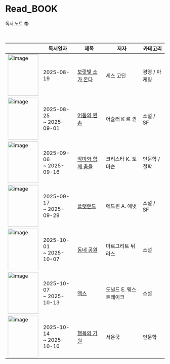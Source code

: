 # Read_BOOK
독서 노트 📚

<br>

|  | 독서일자 | 제목 | 저자 | 카테고리 |
|--|--------|------|---------|----------|
| <img width="95.5" height="131.5" alt="image" src="https://github.com/user-attachments/assets/2798e7b1-7647-423b-a216-891683b3d372" /> | 2025-08-19 | [보랏빛 소가 온다](Business/보랏빛_소가_온다.md) | 세스 고딘 | 경영 / 마케팅 |
| <img width="95.5" height="131.5" alt="image" src="https://contents.kyobobook.co.kr/sih/fit-in/400x0/pdt/9788952771827.jpg" /> | 2025-08-25 <br/> ~ 2025-09-01 | [어둠의 왼손](Fiction/SF/어둠의_왼손.md) | 어슐러 K 르 귄 | 소설 / SF |
| <img width="95.5" height="131.5" alt="image" src="https://an2-img.amz.wtchn.net/image/v2/agbomgpGLA99WsRUc75Lew.webp?jwt=ZXlKaGJHY2lPaUpJVXpJMU5pSjkuZXlKdmNIUnpJanBiSW1SZk5Ea3dlRGN3TUhFNE1DSmRMQ0p3SWpvaUwzWXlMM04wYjNKbEwySnZiMnN2TlRrd09UazJOelF5TURjME1UVXpOU0o5Lm1ZZmVKUEtxRVI5dWp3SXVmbmlpWnBwX3ZqMXRkNzhtVERtclJoM1JMalE=" /> | 2025-09-06 <br/> ~ 2025-09-16 | [악마와 함께 춤을](Humanities/악마와_함께_춤을.md) | 크리스타 K. 토마슨 | 인문학 / 철학 |
| <img width="95.5" height="131.5" alt="image" src="https://an2-img.amz.wtchn.net/image/v2/ZRhWX7A4yOx314xCKVEeVQ.webp?jwt=ZXlKaGJHY2lPaUpJVXpJMU5pSjkuZXlKdmNIUnpJanBiSW1SZk5Ea3dlRGN3TUhFNE1DSmRMQ0p3SWpvaUwzWXhMM1J2Y214c2RXeG9kVFI1YkdZNWVYQTVhRzloSW4wLnBzaEVsNnRwZEh1TFRFVEdoU2QtWmc3dkUxanp0b3V5RWNMQXpMVFdMSkk=" /> | 2025-09-17 <br/> ~ 2025-09-29 | [플랫랜드](Fiction/SF/플랫랜드.md) | 에드윈 A. 애벗 | 소설 / SF |
| <img width="95.5" height="131.5" alt="image" src="https://an2-img.amz.wtchn.net/image/v2/_rFU_yEuQ2gJn6q9myHkoQ.webp?jwt=ZXlKaGJHY2lPaUpJVXpJMU5pSjkuZXlKdmNIUnpJanBiSW1SZk5Ea3dlRGN3TUhFNE1DSmRMQ0p3SWpvaUwzWXlMM04wYjNKbEwySnZiMnN2TVRNM09UZzJOamN3TmpNd05qQTVOaUo5LnZlLUp3TU43UEx3UDREd29CWWl2TzdCa00tM3dGQXdSc1Z0bWVfSi05bEE=" /> | 2025-10-01 <br/> ~ 2025-10-07 | [동네 공원](Fiction/동네_공원.md) | 마르그리트 뒤라스 | 소설 |
| <img width="95.5" height="131.5" alt="image" src="https://an2-img.amz.wtchn.net/image/v2/XFpuT1amvV-swz64QDGiHw.webp?jwt=ZXlKaGJHY2lPaUpJVXpJMU5pSjkuZXlKdmNIUnpJanBiSW1SZk5Ea3dlRGN3TUhFNE1DSmRMQ0p3SWpvaUwzWXlMM04wYjNKbEwySnZiMnN2TkRVeE1UQTFOVEUzTnprNE1UQXpPQ0o5Llh3UjM2ZnBDei1zY2JfUUM0YWtqWmFWNHhGbkJPWUhFeE5LV1l5RDdQTTQ=" /> | 2025-10-07 <br/> ~ 2025-10-13 | [액스](Fiction/액스.md) | 도널드 E. 웨스트레이크 | 소설 |
| <img width="95.5" height="131.5" alt="image" src="https://an2-img.amz.wtchn.net/image/v2/PejRtGOmATF5h7quBc4XOQ.webp?jwt=ZXlKaGJHY2lPaUpJVXpJMU5pSjkuZXlKdmNIUnpJanBiSW1SZk5Ea3dlRGN3TUhFNE1DSmRMQ0p3SWpvaUwzWXlMM04wYjNKbEwySnZiMnN2TlRrM056Z3hPRE0wTlRFM01qSTFOQ0o5Lm5BVmVSOU9rYkg1bVMyMmFpZHZXSkUwZGNJRk1NcUQxd3hDX2k4a0REVnM=" /> | 2025-10-14 <br/> ~ 2025-10-16 | [행복의 기원](Humanities/행복의_기원.md) | 서은국 | 인문학 |
